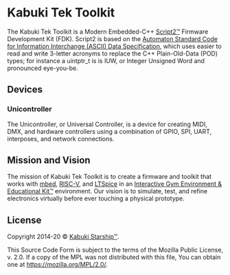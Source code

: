 # Kabuki Tek Toolkit

The Kabuki Tek Toolkit is a Modern Embedded-C++ [Script2™](https://github.com/kabuki-starship/script2) Firmware Development Kit (FDK). Script2 is based on the [Automaton Standard Code for Information Interchange (ASCII) Data Specification](https://github.com/kabuki-starship/script2/blob/master/spec/data), which uses easier to read and write 3-letter acronyms to replace the C++ Plain-Old-Data (POD) types; for instance a uintptr_t is is IUW, or Integer Unsigned Word and pronounced eye-you-be.

## Devices

### Unicontroller

The Unicontroller, or Universal Controller, is a device for creating MIDI, DMX, and hardware controllers using a combination of GPIO, SPI, UART, interposes, and network connections.

## Mission and Vision

The mission of Kabuki Tek Toolkit is to create a firmware and toolkit that works with [mbed](https://mbed.com), [RISC-V](https://riscv.org/), and [LTSpice](https://www.analog.com/en/design-center/design-tools-and-calculators/ltspice-simulator.html) in an [Interactive Gym Environment & Educational Kit™](https://github.com/kabuki-starship/igeek) environment. Our vision is to simulate, test, and refine electronics virtually before ever touching a physical prototype.

## License

Copyright 2014-20 © [Kabuki Starship™](https://kabukistarship.com).

This Source Code Form is subject to the terms of the Mozilla Public License, v. 2.0. If a copy of the MPL was not distributed with this file, You can obtain one at <https://mozilla.org/MPL/2.0/>.
